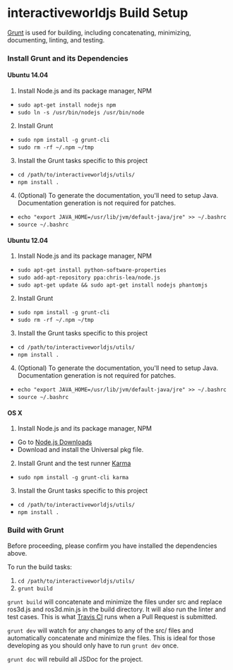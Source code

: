 interactiveworldjs Build Setup
==============================

[Grunt](http://gruntjs.com/) is used for building, including concatenating, minimizing, documenting, linting, and testing.

### Install Grunt and its Dependencies

#### Ubuntu 14.04

 1. Install Node.js and its package manager, NPM
   * `sudo apt-get install nodejs npm`
   * `sudo ln -s /usr/bin/nodejs /usr/bin/node`
 2. Install Grunt
   * `sudo npm install -g grunt-cli`
   * `sudo rm -rf ~/.npm ~/tmp`
 3. Install the Grunt tasks specific to this project
   * `cd /path/to/interactiveworldjs/utils/`
   * `npm install .`
 4. (Optional) To generate the documentation, you'll need to setup Java. Documentation generation is not required for patches.
   * `echo "export JAVA_HOME=/usr/lib/jvm/default-java/jre" >> ~/.bashrc`
   * `source ~/.bashrc`

#### Ubuntu 12.04

 1. Install Node.js and its package manager, NPM
   * `sudo apt-get install python-software-properties`
   * `sudo add-apt-repository ppa:chris-lea/node.js`
   * `sudo apt-get update && sudo apt-get install nodejs phantomjs`
 2. Install Grunt
   * `sudo npm install -g grunt-cli`
   * `sudo rm -rf ~/.npm ~/tmp`
 3. Install the Grunt tasks specific to this project
   * `cd /path/to/interactiveworldjs/utils/`
   * `npm install .`
 4. (Optional) To generate the documentation, you'll need to setup Java. Documentation generation is not required for patches.
   * `echo "export JAVA_HOME=/usr/lib/jvm/default-java/jre" >> ~/.bashrc`
   * `source ~/.bashrc`

#### OS X

 1. Install Node.js and its package manager, NPM
   * Go to [Node.js Downloads](http://nodejs.org/download/)
   * Download and install the Universal pkg file.
 2. Install Grunt and the test runner [Karma](http://karma-runner.github.io/)
   * `sudo npm install -g grunt-cli karma`
 3. Install the Grunt tasks specific to this project
   * `cd /path/to/interactiveworldjs/utils/`
   * `npm install .`

### Build with Grunt

Before proceeding, please confirm you have installed the dependencies above.

To run the build tasks:

 1. `cd /path/to/interactiveworldjs/utils/`
 2. `grunt build`

`grunt build` will concatenate and minimize the files under src and replace ros3d.js and ros3d.min.js in the build directory. It will also run the linter and test cases. This is what [Travis CI](https://travis-ci.org/RobotWebTools/interactiveworldjs) runs when a Pull Request is submitted.

`grunt dev` will watch for any changes to any of the src/ files and automatically concatenate and minimize the files. This is ideal for those developing as you should only have to run `grunt dev` once.

`grunt doc` will rebuild all JSDoc for the project.
